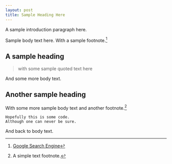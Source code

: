 ```yaml
---
layout: post
title: Sample Heading Here
---
```


<div class="intro">
  A sample introduction paragraph here.
</div>

Sample body text here.
With a sample footnote.[^1]

## A sample heading

> with some sample quoted text here

And some more body text.

## Another sample heading

With some more sample body text and another footnote.[^2]

    Hopefully this is some code.
    Although one can never be sure.

And back to body text.

[^1]: [Google Search Engine](http://www.google.com/)
[^2]: A simple text footnote.
